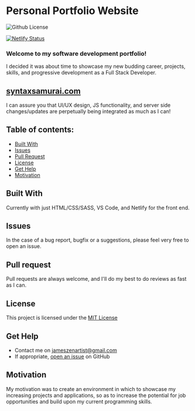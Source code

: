 # Personal Portfolio Website

![Github License](https://img.shields.io/badge/license-MIT-brightgreen)

[![Netlify Status](https://api.netlify.com/api/v1/badges/44a44204-71cc-445f-8295-4aaa8a8f49db/deploy-status)](https://app.netlify.com/sites/syntaxsamurai/deploys)

### Welcome to my software development portfolio!

I decided it was about time to showcase my new budding career, projects, skills, and progressive development as a Full Stack Developer.

## [syntaxsamurai.com](https://syntaxsamurai.com/)

I can assure you that UI/UX design, JS functionality, and server side changes/updates are perpetually being integrated as much as I can!

## Table of contents:

- [Built With](#built-with)
- [Issues](#issues)
- [Pull Request](#Pull-Request)
- [License](#license)
- [Get Help](#get-help)
- [Motivation](#motivation)

## Built With

Currently with just HTML/CSS/SASS, VS Code, and Netlify for the front end.

## Issues

In the case of a bug report, bugfix or a suggestions, please feel very free to open an issue.

## Pull request

Pull requests are always welcome, and I'll do my best to do reviews as fast as I can.

## License

This project is licensed under the [MIT License](https://github.com/this/project/blob/master/LICENSE)

## Get Help

- Contact me on jameszenartist@gmail.com
- If appropriate, [open an issue](https://github.com/jameszenartist/syntaxsamurai/issues) on GitHub

## Motivation

My motivation was to create an environment in which to showcase my increasing projects and applications, so as to increase the potential for job opportunities and build upon my current programming skills.
